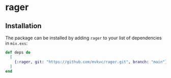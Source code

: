 # rager

## Installation

The package can be installed by adding `rager` to your list of dependencies in `mix.exs`:

```elixir
def deps do
  [
    {:rager, git: "https://github.com/mvkvc/rager.git", branch: "main"}
  ]
end
```
